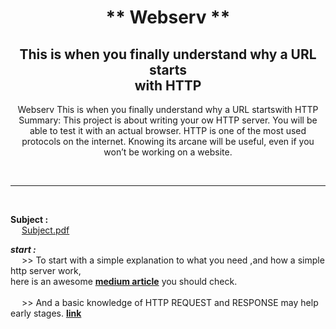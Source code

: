<p align="center">
	<h1 align="center">** Webserv **</h1>
	<h2 align="center">This is when you finally understand why a URL starts </br> with HTTP</h2>
</p>

<p align="center">
	Webserv
	This is when you finally understand why a URL startswith HTTP
	Summary:
	This project is about writing your ow HTTP server.
	You will be able to test it with an actual browser.
	HTTP is one of the most used protocols on the internet.
	Knowing its arcane will be useful, even if you won’t be working on a website.
</p>
</br><hr></br>

**Subject :**</br>
&emsp; [Subject.pdf](https://github.com/Ymarji/Webserv-1/blob/main/en.subject.pdf)

***start :***</br>
&emsp; >> To start with a simple explanation to what you need ,and how a simple http server work,<br/> here is an awesome **[medium article](https://medium.com/from-the-scratch/http-server-what-do-you-need-to-know-to-build-a-simple-http-server-from-scratch-d1ef8945e4fa)**
you should check.</br></br>
&emsp; >> And a basic knowledge of HTTP REQUEST and RESPONSE may help early stages.
**[link](https://www.tutorialspoint.com/http/http_requests.htm)**


